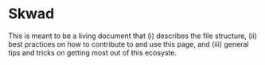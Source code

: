 # Skwad
This is meant to be a living document that (i) describes the file structure, (ii) best practices on how to contribute to and use this page, and (iii) general tips and tricks on getting most out of this ecosyste.
